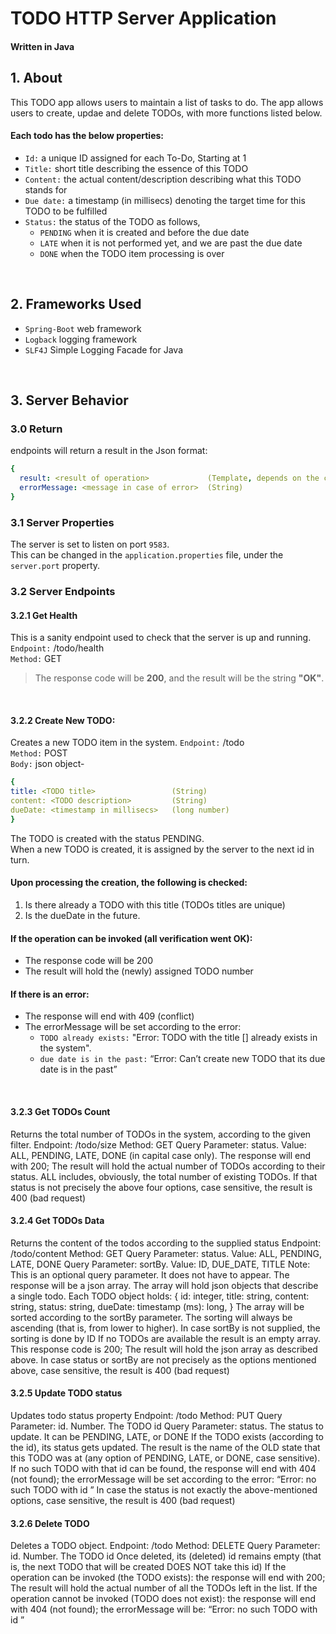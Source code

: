 # TODO HTTP Server Application
#### Written in Java

## 1. About
This TODO app allows users to maintain a list of tasks to do. The app allows users to create, updae and delete TODOs, with more functions listed below.

#### Each todo has the below properties:
* `Id:` a unique ID assigned for each To-Do, Starting at 1
* `Title:` short title describing the essence of this TODO
* `Content:` the actual content/description describing what this TODO stands for
* `Due date:` a timestamp (in millisecs) denoting the target time for this TODO to be fulfilled
* `Status:` the status of the TODO as follows,
    * `PENDING` when it is created and before the due date
    * `LATE`    when it is not performed yet, and we are past the due date
    * `DONE`    when the TODO item processing is over
<br />

## 2. Frameworks Used
* `Spring-Boot` web framework
* `Logback` logging framework
* `SLF4J` Simple Logging Facade for Java
<br />

## 3. Server Behavior
### 3.0 Return
endpoints will return a result in the Json format:
```yaml
{
  result: <result of operation>             (Template, depends on the context)
  errorMessage: <message in case of error>  (String)
}
```
### 3.1 Server Properties
The server is set to listen on port `9583`.  
This can be changed in the `application.properties` file, under the `server.port` property.
<br />

### 3.2 Server Endpoints
#### 3.2.1 Get Health
This is a sanity endpoint used to check that the server is up and running.  
`Endpoint:` /todo/health  
`Method:` GET  
> The response code will be **200**, and the result will be the string **"OK"**.   
<br />

#### 3.2.2 Create New TODO:
Creates a new TODO item in the system.
`Endpoint:` /todo   
`Method:` POST   
`Body:` json object-   
```yaml
{
title: <TODO title>                 (String)
content: <TODO description>         (String)
dueDate: <timestamp in millisecs>   (long number)
}
```
The TODO is created with the status PENDING.   
When a new TODO is created, it is assigned by the server to the next id in turn.    

#### Upon processing the creation, the following is checked:   
1. Is there already a TODO with this title (TODOs titles are unique)
2. Is the dueDate in the future.   

#### If the operation can be invoked (all verification went OK): 
* The response code will be 200
* The result will hold the (newly) assigned TODO number

#### If there is an error:   
*  The response will end with 409 (conflict)
*  The errorMessage will be set according to the error:
      * `TODO already exists:` "Error: TODO with the title [<TODO title>] already exists in the system".  
      * `due date is in the past:` “Error: Can’t create new TODO that its due date is in the past”
<br />  
 
#### 3.2.3 Get TODOs Count
Returns the total number of TODOs in the system, according to the given filter.
Endpoint: /todo/size
Method: GET
Query Parameter: status. Value: ALL, PENDING, LATE, DONE (in capital case only).
The response will end with 200; The result will hold the actual number of TODOs according to their status.
ALL includes, obviously, the total number of existing TODOs.
If that status is not precisely the above four options, case sensitive, the result is 400 (bad request)
<br />   

#### 3.2.4 Get TODOs Data
Returns the content of the todos according to the supplied status
Endpoint: /todo/content
Method: GET
Query Parameter: status. Value: ALL, PENDING, LATE, DONE Query Parameter: sortBy. Value: ID, DUE_DATE, TITLE
Note: This is an optional query parameter. It does not have to appear.
The response will be a json array. The array will hold json objects that describe a single todo.
Each TODO object holds:
{
id: integer,
title: string,
content: string,
status: string,
dueDate: timestamp (ms): long,
}
The array will be sorted according to the sortBy parameter.
The sorting will always be ascending (that is, from lower to higher). In case sortBy is not supplied, the sorting is done by ID
If no TODOs are available the result is an empty array.
This response code is 200;
The result will hold the json array as described above.
In case status or sortBy are not precisely as the options mentioned above, case sensitive, the result is 400 (bad request)
<br />

#### 3.2.5 Update TODO status
Updates todo status property
Endpoint: /todo
Method: PUT
Query Parameter: id. Number. The TODO id
Query Parameter: status. The status to update. It can be PENDING, LATE, or DONE
If the TODO exists (according to the id), its status gets updated.
The result is the name of the OLD state that this TODO was at (any option of PENDING, LATE, or DONE, case sensitive).
If no such TODO with that id can be found, the response will end with 404 (not found); the errorMessage will be set according to the error: “Error: no such TODO with id <todo number>”
In case the status is not exactly the above-mentioned options, case sensitive, the result is 400 (bad request)
<br />
  
#### 3.2.6 Delete TODO
Deletes a TODO object.
Endpoint: /todo
Method: DELETE
Query Parameter: id. Number. The TODO id
Once deleted, its (deleted) id remains empty (that is, the next TODO that will be created DOES NOT take this id)
If the operation can be invoked (the TODO exists): the response will end with 200; The result will hold the actual number of all the TODOs left in the list.
If the operation cannot be invoked (TODO does not exist): the response will end with 404 (not found); the errorMessage will be: “Error: no such TODO with id <todo number>”
